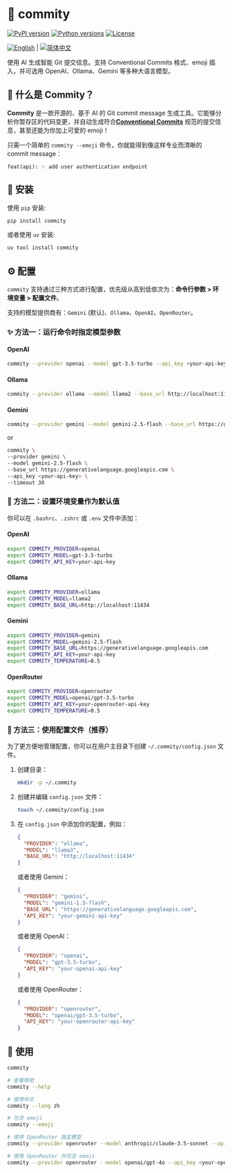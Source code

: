 # 🤖 commity

[![PyPI version](https://img.shields.io/pypi/v/commity.svg)](https://pypi.org/project/commity)
[![Python versions](https://img.shields.io/pypi/pyversions/commity.svg)](https://pypi.org/project/commity)
[![License](https://img.shields.io/pypi/l/commity.svg?cacheSeconds=0)](https://github.com/freboe/commity/blob/main/LICENSE)

[![English](https://img.shields.io/badge/Language-English-blue.svg)](https://github.com/freboe/commity/blob/main/README.md) | [![简体中文](https://img.shields.io/badge/Language-简体中文-blue.svg)](https://github.com/freboe/commity/blob/main/README.zh.md)

使用 AI 生成智能 Git 提交信息。支持 Conventional Commits 格式、emoji 插入，并可选用 OpenAI、Ollama、Gemini 等多种大语言模型。

## 🤔 什么是 Commity？

**Commity** 是一款开源的、基于 AI 的 Git commit message 生成工具。它能够分析你暂存区的代码变更，并自动生成符合[**Conventional Commits**](https://www.conventionalcommits.org/) 规范的提交信息，甚至还能为你加上可爱的 emoji！

只需一个简单的 `commity --emoji` 命令，你就能得到像这样专业而清晰的 commit message：

```
feat(api): ✨ add user authentication endpoint
```

## 🔧 安装

使用 `pip` 安装:

```bash
pip install commity
```

或者使用 `uv` 安装:

```bash
uv tool install commity
```

## ⚙️ 配置

`commity` 支持通过三种方式进行配置，优先级从高到低依次为：**命令行参数 > 环境变量 > 配置文件**。

支持的模型提供商有：`Gemini` (默认)、`Ollama`、`OpenAI`、`OpenRouter`。

### ✨ 方法一：运行命令时指定模型参数

#### OpenAI

```Bash
commity --provider openai --model gpt-3.5-turbo --api_key <your-api-key>
```

#### Ollama

```Bash
commity --provider ollama --model llama2 --base_url http://localhost:11434
```

#### Gemini

```Bash
commity --provider gemini --model gemini-2.5-flash --base_url https://generativelanguage.googleapis.com --api_key <your-api-key> --timeout 30
```

or

```Bash
commity \
--provider gemini \
--model gemini-2.5-flash \
--base_url https://generativelanguage.googleapis.com \
--api_key <your-api-key> \
--timeout 30
```

### 🌱 方法二：设置环境变量作为默认值

你可以在 `.bashrc`、`.zshrc` 或 `.env` 文件中添加：

#### OpenAI

```Bash
export COMMITY_PROVIDER=openai
export COMMITY_MODEL=gpt-3.5-turbo
export COMMITY_API_KEY=your-api-key
```

#### Ollama

```Bash
export COMMITY_PROVIDER=ollama
export COMMITY_MODEL=llama2
export COMMITY_BASE_URL=http://localhost:11434
```

#### Gemini

```Bash
export COMMITY_PROVIDER=gemini
export COMMITY_MODEL=gemini-2.5-flash
export COMMITY_BASE_URL=https://generativelanguage.googleapis.com
export COMMITY_API_KEY=your-api-key
export COMMITY_TEMPERATURE=0.5
```

#### OpenRouter

```Bash
export COMMITY_PROVIDER=openrouter
export COMMITY_MODEL=openai/gpt-3.5-turbo
export COMMITY_API_KEY=your-openrouter-api-key
export COMMITY_TEMPERATURE=0.5
```

### 📝 方法三：使用配置文件（推荐）

为了更方便地管理配置，你可以在用户主目录下创建 `~/.commity/config.json` 文件。

1. 创建目录：

   ```bash
   mkdir -p ~/.commity
   ```

2. 创建并编辑 `config.json` 文件：

   ```bash
   touch ~/.commity/config.json
   ```

3. 在 `config.json` 中添加你的配置，例如：

   ```json
   {
     "PROVIDER": "ollama",
     "MODEL": "llama3",
     "BASE_URL": "http://localhost:11434"
   }
   ```

   或者使用 Gemini：

   ```json
   {
     "PROVIDER": "gemini",
     "MODEL": "gemini-1.5-flash",
     "BASE_URL": "https://generativelanguage.googleapis.com",
     "API_KEY": "your-gemini-api-key"
   }
   ```

   或者使用 OpenAI：

   ```json
   {
     "PROVIDER": "openai",
     "MODEL": "gpt-3.5-turbo",
     "API_KEY": "your-openai-api-key"
   }
   ```

   或者使用 OpenRouter：

   ```json
   {
     "PROVIDER": "openrouter",
     "MODEL": "openai/gpt-3.5-turbo",
     "API_KEY": "your-openrouter-api-key"
   }
   ```

## 🚀 使用

```Bash
commity

# 查看帮助
commity --help

# 使用中文
commity --lang zh

# 包含 emoji
commity --emoji

# 使用 OpenRouter 指定模型
commity --provider openrouter --model anthropic/claude-3.5-sonnet --api_key <your-openrouter-api-key>

# 使用 OpenRouter 并包含 emoji
commity --provider openrouter --model openai/gpt-4o --api_key <your-openrouter-api-key> --emoji

```
